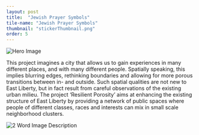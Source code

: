 ```yaml
---
layout: post
title:  "Jewish Prayer Symbols"
tile-name: "Jewish Prayer Symbols"
thumbnail: "stickerThumbnail.png"
order: 5
---
```


![Hero Image](/img/resilientPorosity-yg/hero.png)

This project imagines a city that allows us to gain experiences in many different places, and with many different people. Spatially speaking, this implies blurring edges, rethinking boundaries and allowing for more porous transitions between in- and outside. Such spatial qualities are not new to East Liberty, but in fact result from careful observations of the existing urban milieu. The project ‘Resilient Porosity’ aims at enhancing the existing structure of East Liberty by providing a network of public spaces where people of different classes, races and interests can mix in small scale neighborhood clusters.

![2 Word Image Description](/img/resilientPorosity-yg/context.png)